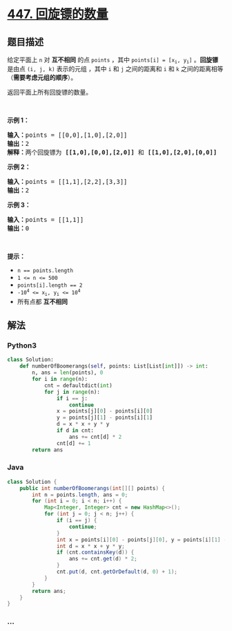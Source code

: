 # [447. 回旋镖的数量](https://leetcode-cn.com/problems/number-of-boomerangs)



## 题目描述

<!-- 这里写题目描述 -->

<p>给定平面上<em> </em><code>n</code><em> </em>对 <strong>互不相同</strong> 的点 <code>points</code> ，其中 <code>points[i] = [x<sub>i</sub>, y<sub>i</sub>]</code> 。<strong>回旋镖</strong> 是由点 <code>(i, j, k)</code> 表示的元组 ，其中 <code>i</code> 和 <code>j</code> 之间的距离和 <code>i</code> 和 <code>k</code> 之间的距离相等（<strong>需要考虑元组的顺序</strong>）。</p>

<p>返回平面上所有回旋镖的数量。</p>
 

<p><strong>示例 1：</strong></p>

<pre>
<strong>输入：</strong>points = [[0,0],[1,0],[2,0]]
<strong>输出：</strong>2
<strong>解释：</strong>两个回旋镖为 <strong>[[1,0],[0,0],[2,0]]</strong> 和 <strong>[[1,0],[2,0],[0,0]]</strong>
</pre>

<p><strong>示例 2：</strong></p>

<pre>
<strong>输入：</strong>points = [[1,1],[2,2],[3,3]]
<strong>输出：</strong>2
</pre>

<p><strong>示例 3：</strong></p>

<pre>
<strong>输入：</strong>points = [[1,1]]
<strong>输出：</strong>0
</pre>

<p> </p>

<p><strong>提示：</strong></p>

<ul>
	<li><code>n == points.length</code></li>
	<li><code>1 <= n <= 500</code></li>
	<li><code>points[i].length == 2</code></li>
	<li><code>-10<sup>4</sup> <= x<sub>i</sub>, y<sub>i</sub> <= 10<sup>4</sup></code></li>
	<li>所有点都 <strong>互不相同</strong></li>
</ul>


## 解法

<!-- 这里可写通用的实现逻辑 -->

<!-- tabs:start -->

### **Python3**

<!-- 这里可写当前语言的特殊实现逻辑 -->

```python
class Solution:
    def numberOfBoomerangs(self, points: List[List[int]]) -> int:
        n, ans = len(points), 0
        for i in range(n):
            cnt = defaultdict(int)
            for j in range(n):
                if i == j:
                    continue
                x = points[j][0] - points[i][0]
                y = points[j][1] - points[i][1]
                d = x * x + y * y
                if d in cnt:
                    ans += cnt[d] * 2
                cnt[d] += 1
        return ans
```

### **Java**

<!-- 这里可写当前语言的特殊实现逻辑 -->

```java
class Solution {
    public int numberOfBoomerangs(int[][] points) {
        int n = points.length, ans = 0;
        for (int i = 0; i < n; i++) {
            Map<Integer, Integer> cnt = new HashMap<>();
            for (int j = 0; j < n; j++) {
                if (i == j) {
                    continue;
                }
                int x = points[i][0] - points[j][0], y = points[i][1] - points[j][1];
                int d = x * x + y * y;
                if (cnt.containsKey(d)) {
                    ans += cnt.get(d) * 2;
                }
                cnt.put(d, cnt.getOrDefault(d, 0) + 1);
            }
        }
        return ans;
    }
}
```

### **...**

```

```

<!-- tabs:end -->

